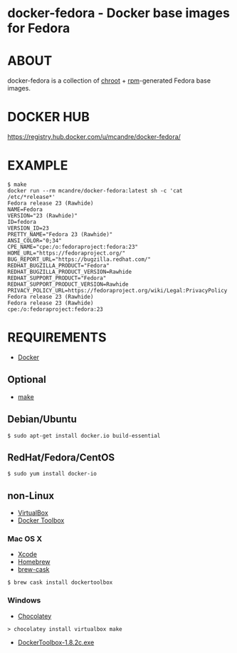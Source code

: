 # docker-fedora - Docker base images for Fedora

# ABOUT

docker-fedora is a collection of [chroot](http://man.cx/chroot) + [rpm](http://man.cx/rpm)-generated Fedora base images.

# DOCKER HUB

https://registry.hub.docker.com/u/mcandre/docker-fedora/

# EXAMPLE

```
$ make
docker run --rm mcandre/docker-fedora:latest sh -c 'cat /etc/*release*'
Fedora release 23 (Rawhide)
NAME=Fedora
VERSION="23 (Rawhide)"
ID=fedora
VERSION_ID=23
PRETTY_NAME="Fedora 23 (Rawhide)"
ANSI_COLOR="0;34"
CPE_NAME="cpe:/o:fedoraproject:fedora:23"
HOME_URL="https://fedoraproject.org/"
BUG_REPORT_URL="https://bugzilla.redhat.com/"
REDHAT_BUGZILLA_PRODUCT="Fedora"
REDHAT_BUGZILLA_PRODUCT_VERSION=Rawhide
REDHAT_SUPPORT_PRODUCT="Fedora"
REDHAT_SUPPORT_PRODUCT_VERSION=Rawhide
PRIVACY_POLICY_URL=https://fedoraproject.org/wiki/Legal:PrivacyPolicy
Fedora release 23 (Rawhide)
Fedora release 23 (Rawhide)
cpe:/o:fedoraproject:fedora:23
```

# REQUIREMENTS

* [Docker](https://www.docker.com/)

## Optional

* [make](http://www.gnu.org/software/make/)

## Debian/Ubuntu

```
$ sudo apt-get install docker.io build-essential
```

## RedHat/Fedora/CentOS

```
$ sudo yum install docker-io
```

## non-Linux

* [VirtualBox](https://www.virtualbox.org/)
* [Docker Toolbox](https://www.docker.com/toolbox)

### Mac OS X

* [Xcode](http://itunes.apple.com/us/app/xcode/id497799835?ls=1&mt=12)
* [Homebrew](http://brew.sh/)
* [brew-cask](http://caskroom.io/)

```
$ brew cask install dockertoolbox
```

### Windows

* [Chocolatey](https://chocolatey.org/)

```
> chocolatey install virtualbox make
```

* [DockerToolbox-1.8.2c.exe](https://github.com/docker/toolbox/releases/download/v1.8.2c/DockerToolbox-1.8.2c.exe)
